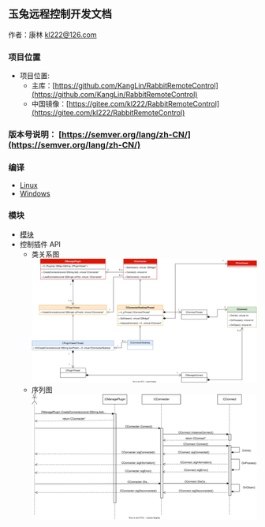 
## 玉兔远程控制开发文档

作者：康林 <kl222@126.com>

### 项目位置

- 项目位置:
  - 主库：[https://github.com/KangLin/RabbitRemoteControl](https://github.com/KangLin/RabbitRemoteControl)
  - 中国镜像：[https://gitee.com/kl222/RabbitRemoteControl](https://gitee.com/kl222/RabbitRemoteControl)

### 版本号说明： [https://semver.org/lang/zh-CN/](https://semver.org/lang/zh-CN/)

### 编译

- [Linux](../Compile/Linux_zh_CN.md)
- [Windows](../Compile/Windows_zh_CN.md)

### 模块

- [模块](modules.html)
- 控制插件 API
  + 类关系图  
    ![ViewerPluginAPI](../Image/PluginViewerAPI.svg)
  + 序列图  
    ![Sequence diagram](../Image/PluginViewerSequenceDiagram.svg)
